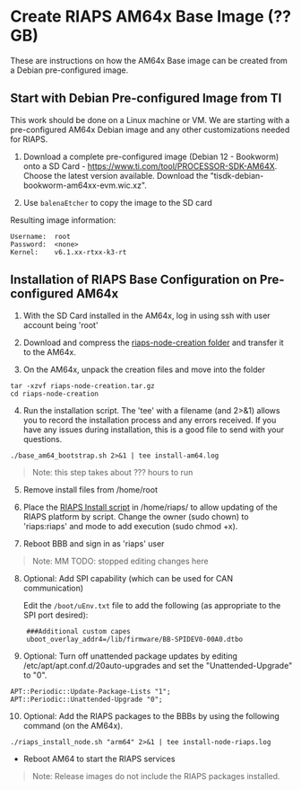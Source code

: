 # Create RIAPS AM64x Base Image (??GB)

These are instructions on how the AM64x Base image can be created from a Debian pre-configured image.  

## Start with Debian Pre-configured Image from TI

This work should be done on a Linux machine or VM. We are starting with a pre-configured AM64x Debian image and any other customizations needed for RIAPS.

1) Download a complete pre-configured image (Debian 12 - Bookworm) onto a SD Card - https://www.ti.com/tool/PROCESSOR-SDK-AM64X.  Choose the latest version available.  Download the "tisdk-debian-bookworm-am64xx-evm.wic.xz".

2) Use `balenaEtcher` to copy the image to the SD card

Resulting image information:

```
Username:  root
Password:  <none>
Kernel:    v6.1.xx-rtxx-k3-rt
```

## Installation of RIAPS Base Configuration on Pre-configured AM64x

1) With the SD Card installed in the AM64x, log in using ssh with user account being 'root'

2) Download and compress the [riaps-node-creation folder](https://github.com/RIAPS/riaps-integration/tree/master/riaps-node-creation) and transfer it to the AM64x.

3) On the AM64x, unpack the creation files and move into the folder

```
tar -xzvf riaps-node-creation.tar.gz
cd riaps-node-creation
```

4) Run the installation script. The 'tee' with a filename (and 2>&1) allows you to record the installation process and any errors received. If you have any issues during installation, this is a good file to send with your questions.

```
./base_am64_bootstrap.sh 2>&1 | tee install-am64.log
```

> Note: this step takes about ??? hours to run

5) Remove install files from /home/root

6) Place the [RIAPS Install script](https://github.com/RIAPS/riaps-integration/blob/master/riaps-node-runtime/riaps_install_node.sh) in /home/riaps/ to allow updating of the RIAPS platform by script. Change the owner (sudo chown) to 'riaps:riaps' and mode to add execution (sudo chmod +x).

7)  Reboot BBB and sign in as 'riaps' user

>Note: MM TODO: stopped editing changes here
8) Optional: Add SPI capability (which can be used for CAN communication)

    Edit the `/boot/uEnv.txt` file to add the following (as appropriate to the SPI port desired):

```
    ###Additional custom capes  
    uboot_overlay_addr4=/lib/firmware/BB-SPIDEV0-00A0.dtbo  
```

9) Optional: Turn off unattended package updates by editing /etc/apt/apt.conf.d/20auto-upgrades and set the "Unattended-Upgrade" to "0".

```
APT::Periodic::Update-Package-Lists "1";
APT::Periodic::Unattended-Upgrade "0";
```

10) Optional: Add the RIAPS packages to the BBBs by using the following command (on the AM64x).

```
./riaps_install_node.sh "arm64" 2>&1 | tee install-node-riaps.log
```

- Reboot AM64 to start the RIAPS services

> Note: Release images do not include the RIAPS packages installed.
